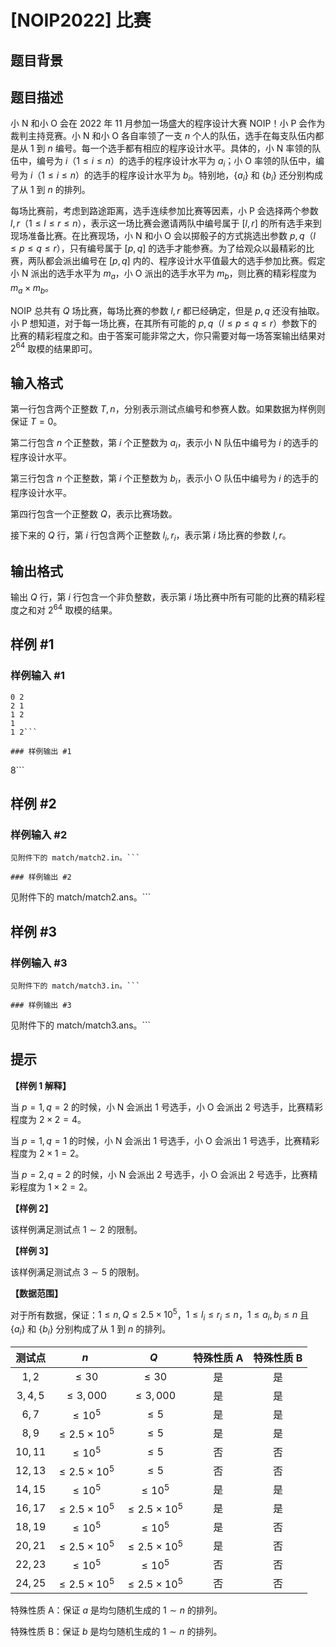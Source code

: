 # [NOIP2022] 比赛

## 题目背景



## 题目描述

小 N 和小 O 会在 2022 年 11 月参加一场盛大的程序设计大赛 NOIP！小 P 会作为裁判主持竞赛。小 N 和小 O 各自率领了一支 $n$ 个人的队伍，选手在每支队伍内都是从 $1$ 到 $n$ 编号。每一个选手都有相应的程序设计水平。具体的，小 N 率领的队伍中，编号为 $i$（$1 \leq i \leq n$）的选手的程序设计水平为 $a _ i$；小 O 率领的队伍中，编号为 $i$（$1 \leq i \leq n$）的选手的程序设计水平为 $b _ i$。特别地，$\{a _ i\}$ 和 $\{b _ i\}$ 还分别构成了从 $1$ 到 $n$ 的排列。

每场比赛前，考虑到路途距离，选手连续参加比赛等因素，小 P 会选择两个参数 $l, r$（$1 \leq l \leq r \leq n$），表示这一场比赛会邀请两队中编号属于 $[l, r]$ 的所有选手来到现场准备比赛。在比赛现场，小 N 和小 O 会以掷骰子的方式挑选出参数 $p, q$（$l \leq p \leq q \leq r$），只有编号属于 $[p, q]$ 的选手才能参赛。为了给观众以最精彩的比赛，两队都会派出编号在 $[p, q]$ 内的、程序设计水平值最大的选手参加比赛。假定小 N 派出的选手水平为 $m _ a$，小 O 派出的选手水平为 $m _ b$，则比赛的精彩程度为 $m _ a \times m _ b$。

NOIP 总共有 $Q$ 场比赛，每场比赛的参数 $l, r$ 都已经确定，但是 $p, q$ 还没有抽取。小 P 想知道，对于每一场比赛，在其所有可能的 $p, q$（$l \leq p \leq q \leq r$）参数下的比赛的精彩程度之和。由于答案可能非常之大，你只需要对每一场答案输出结果对 $2 ^ {64}$ 取模的结果即可。

## 输入格式

第一行包含两个正整数 $T, n$，分别表示测试点编号和参赛人数。如果数据为样例则保证 $T = 0$。

第二行包含 $n$ 个正整数，第 $i$ 个正整数为 $a _ i$，表示小 N 队伍中编号为 $i$ 的选手的程序设计水平。

第三行包含 $n$ 个正整数，第 $i$ 个正整数为 $b _ i$，表示小 O 队伍中编号为 $i$ 的选手的程序设计水平。

第四行包含一个正整数 $Q$，表示比赛场数。

接下来的 $Q$ 行，第 $i$ 行包含两个正整数 $l _ i, r _ i$，表示第 $i$ 场比赛的参数 $l, r$。

## 输出格式

输出 $Q$ 行，第 $i$ 行包含一个非负整数，表示第 $i$ 场比赛中所有可能的比赛的精彩程度之和对 $2 ^ {64}$ 取模的结果。

## 样例 #1

### 样例输入 #1
```
0 2
2 1
1 2
1
1 2```

### 样例输出 #1

```
8```

## 样例 #2

### 样例输入 #2
```
见附件下的 match/match2.in。```

### 样例输出 #2

```
见附件下的 match/match2.ans。```

## 样例 #3

### 样例输入 #3
```
见附件下的 match/match3.in。```

### 样例输出 #3

```
见附件下的 match/match3.ans。```

## 提示

**【样例 1 解释】**

当 $p = 1, q = 2$ 的时候，小 N 会派出 $1$ 号选手，小 O 会派出 $2$ 号选手，比赛精彩程度为 $2 \times 2 = 4$。

当 $p = 1, q = 1$ 的时候，小 N 会派出 $1$ 号选手，小 O 会派出 $1$ 号选手，比赛精彩程度为 $2 \times 1 = 2$。

当 $p = 2, q = 2$ 的时候，小 N 会派出 $2$ 号选手，小 O 会派出 $2$ 号选手，比赛精彩程度为 $1 \times 2 = 2$。

**【样例 2】**

该样例满足测试点 $1 \sim 2$ 的限制。

**【样例 3】**

该样例满足测试点 $3 \sim 5$ 的限制。

**【数据范围】**

对于所有数据，保证：$1 \leq n, Q \leq 2.5 \times 10 ^ 5$，$1 \leq l _ i \leq r _ i \leq n$，$1 \leq a _ i, b _ i \leq n$ 且 $\{a _ i\}$ 和 $\{b _ i\}$ 分别构成了从 $1$ 到 $n$ 的排列。

| 测试点 | $n$ | $Q$ | 特殊性质 A | 特殊性质 B |
| :----------: | :----------: | :----------: | :----------: | :----------: |
| $1, 2$ | $\leq 30$ | $\leq 30$ | 是 | 是 |
| $3, 4, 5$ | $\leq 3,000$ | $\leq 3,000$ | 是 | 是 |
| $6, 7$ | $\leq 10 ^ 5$ | $\leq 5$ | 是 | 是 |
| $8, 9$ | $\leq 2.5 \times 10 ^ 5$ | $\leq 5$ | 是 | 是 |
| $10, 11$ | $\leq 10 ^ 5$ | $\leq 5$ | 否 | 否 |
| $12, 13$ | $\leq 2.5 \times 10 ^ 5$ | $\leq 5$ | 否 | 否 |
| $14, 15$ | $\leq 10 ^ 5$ | $\leq 10 ^ 5$ | 是 | 是 |
| $16, 17$ | $\leq 2.5 \times 10 ^ 5$ | $\leq 2.5 \times 10 ^ 5$ | 是 | 是 |
| $18, 19$ | $\leq 10 ^ 5$ | $\leq 10 ^ 5$ | 是 | 否 |
| $20, 21$ | $\leq 2.5 \times 10 ^ 5$ | $\leq 2.5 \times 10 ^ 5$ | 是 | 否 |
| $22, 23$ | $\leq 10 ^ 5$ | $\leq 10 ^ 5$ | 否 | 否 |
| $24, 25$ | $\leq 2.5 \times 10 ^ 5$ | $\leq 2.5 \times 10 ^ 5$ | 否 | 否 |

特殊性质 A：保证 $a$ 是均匀随机生成的 $1 \sim n$ 的排列。

特殊性质 B：保证 $b$ 是均匀随机生成的 $1 \sim n$ 的排列。

